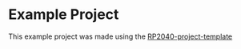 # Example Project

This example project was made using the [RP2040-project-template](https://github.com/rp-rs/rp2040-project-template)